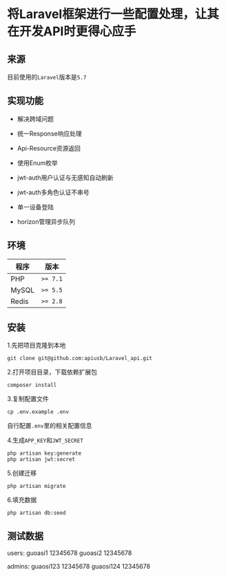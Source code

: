 # 将Laravel框架进行一些配置处理，让其在开发API时更得心应手

## 来源


目前使用的`Laravel`版本是`5.7`

## 实现功能

- 解决跨域问题

- 统一Response响应处理

- Api-Resource资源返回

- 使用Enum枚举

- jwt-auth用户认证与无感知自动刷新

- jwt-auth多角色认证不串号

- 单一设备登陆

- horizon管理异步队列

## 环境

| 程序 | 版本 |
| -------- | -------- |
| PHP| `>= 7.1` |
| MySQL| `>= 5.5` |
| Redis| `>= 2.8` |

## 安装

1.先把项目克隆到本地

```
git clone git@github.com:apiusb/Laravel_api.git
```

2.打开项目目录，下载依赖扩展包

```
composer install
```

3.复制配置文件

```
cp .env.example .env
```
自行配置`.env`里的相关配置信息

4.生成`APP_KEY`和`JWT_SECRET`
```
php artisan key:generate
php artisan jwt:secret
```

5.创建迁移
```
php artisan migrate
```

6.填充数据
```
php artisan db:seed
```

## 测试数据
users:
guoasi1    12345678
guoasi2    12345678

admins:
guaosi123  12345678
guaosi124  12345678
